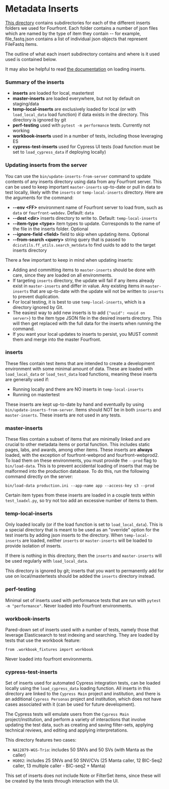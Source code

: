Metadata Inserts
============

[This directory](.) contains subdirectories for each of the different inserts folders we used for Fourfront. Each folder contains a number of json files which are named by the type of item they contain -- for example, file_fastq.json contains a list of individual json objects that represent FileFastq items.

The outline of what each insert subdirectory contains and where is it used used is contained below.

It may also be helpful to read [the documentation](../../../../docs/inserts.md) on loading inserts.

### Summary of the inserts

- **inserts** are loaded for local, mastertest
- **master-inserts** are loaded everywhere, but not by default on staging/data
- **temp-local-inserts** are exclusively loaded for local (or with `load_local_data` load function) if data exists in the directory. This directory is ignored by git
- **perf-testing** used with `pytest -m performance` tests. Currently not working
- **workbook-inserts** used in a number of tests, including those leveraging ES
- **cypress-test-inserts** used for Cypress UI tests (load function must be set to `load_cypress_data` if deploying locally)

### Updating inserts from the server

You can use the `bin/update-inserts-from-server` command to update contents of any inserts directory using data from any Fourfront server. This can be used to keep important `master-inserts` up-to-date or pull in data to test locally, likely with the `inserts` or `temp-local-inserts` directory. Here are the arguments for the command:
- **--env \<FF>** environment name of Fourfront server to load from, such as `data` or `fourfront-webdev`. Default: `data`
- **--dest \<dir>**  inserts directory to write to. Default: `temp-local-inserts`
- **--item-type \<type>** item types to update. Corresponds to the name of the file in the inserts folder. Optional
- **--ignore-field \<field>** field to skip when updating items. Optional
- **--from-search \<query>** string query that is passed to `dcicutils.ff_utils.search_metdata` to find uuids to add to the target inserts directory

There a few important to keep in mind when updating inserts:
- Adding and committing items to `master-inserts` should be done with care, since they are loaded on all environments.
- If targeting `inserts` directory, the update will fail if any items already exist in `master-inserts` and differ in value. Any existing items in `master-inserts` that are up-to-date with the update will not be written to `inserts` to prevent duplication.
- For local testing, it is best to use `temp-local-inserts`, which is a directory ignored by Git.
- The easiest way to add new inserts is to add `{"uuid": <uuid on server>}` to the item type JSON file in the desired inserts directory. This will then get replaced with the full data for the inserts when running the command.
- If you want your local updates to inserts to persist, you MUST commit them and merge into the master Fourfront.

### inserts

These files contain test items that are intended to create a development environment with some minimal amount of data. These are loaded with `load_local_data` or `load_test_data` load functions, meaning these inserts are generally used if:
- Running locally and there are NO inserts in `temp-local-inserts`
- Running on mastertest

These inserts are kept up-to-date by hand and eventually by using `bin/update-inserts-from-server`. Items should NOT be in both `inserts` and `master-inserts`. These inserts are not used in any tests.

### master-inserts

These files contain a subset of items that are minimally linked and are crucial to other metadata items or portal function. This includes static pages, labs, and awards, among other items. These inserts are **always** loaded, with the exception of fourfront-webprod and fourfront-webprod2. To load them on these environments, you must provide the `--prod` flag to `bin/load-data`. This is to prevent accidental loading of inserts that may be malformed into the production database. To do this, run the following command directly on the server:

```
bin/load-data production.ini --app-name app --access-key s3 --prod
```

Certain item types from these inserts are loaded in a couple tests within `test_loadxl.py`, so try not too add an excessive number of items to them.

### temp-local-inserts

Only loaded locally (or if the load function is set to `load_local_data`). This is a special directory that is meant to be used as an "override" option for the test inserts by adding json inserts to the directory. When `temp-local-inserts` are loaded, neither `inserts` or `master-inserts` will be loaded to provide isolation of inserts.

If there is nothing in this directory, then the `inserts` and `master-inserts` will be used regularly with `load_local_data`.

This directory is ignored by git; inserts that you want to permanently add for use on local/mastertests should be added the `inserts` directory instead.

### perf-testing

Minimal set of inserts used with performance tests that are run with `pytest -m "performance"`. Never loaded into Fourfront environments.

### workbook-inserts

Pared-down set of inserts used with a number of tests, namely those that leverage Elasticsearch to test indexing and searching. They are loaded by tests that use the workbook feature:

```
from .workbook_fixtures import workbook
```

Never loaded into fourfront environments.

### cypress-test-inserts

Set of inserts used for automated Cypress integration tests, can be loaded locally using the `load_cypress_data` loading function. All inserts in this directory are linked to the `Cypress Main` project and institution, and there is an additional `Cypress Personas` project and institution, which does not have cases associated with it (can be used for future development).

The Cypress tests will emulate users from the `Cypress Main` project/institution, and perform a variety of interactions that involve updating the test data, such as creating and saving filter-sets, applying technical reviews, and editing and applying interpretations.

This directory features two cases:
- `NA12879-WGS-Trio`: includes 50 SNVs and 50 SVs (with Manta as the caller)
- `HG002`: includes 25 SNVs and 50 SNV/CVs (25 Manta caller, 12 BIC-Seq2 caller, 13 multiple caller - BIC-seq2 + Manta)

This set of inserts does not include Note or FilterSet items, since these will be created by the tests through interaction with the UI.
